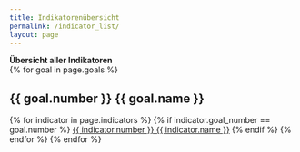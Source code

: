 ```yaml
---
title: Indikatorenübersicht
permalink: /indicator_list/
layout: page
---
```


<b>Übersicht aller Indikatoren</b>
<br>
{% for goal in page.goals %}
  <h2>{{ goal.number }} {{ goal.name }}</h2>
  {% for indicator in page.indicators %}
    {% if indicator.goal_number == goal.number %}
      <a href="{{ indicator.url }}"> {{ indicator.number }} {{ indicator.name }}</a>
    {% endif %}
  {% endfor %}
{% endfor %}
